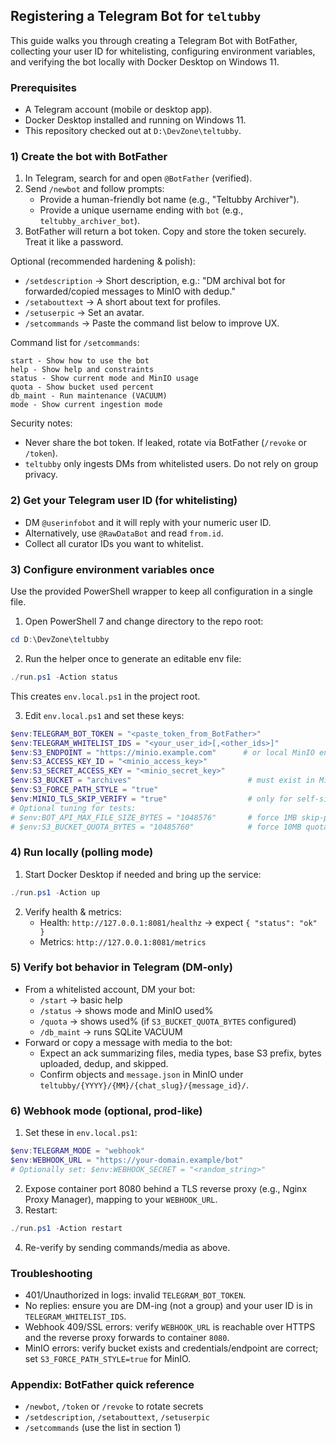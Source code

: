 ## Registering a Telegram Bot for `teltubby`

This guide walks you through creating a Telegram Bot with BotFather, collecting your user ID for whitelisting, configuring environment variables, and verifying the bot locally with Docker Desktop on Windows 11.

### Prerequisites
- A Telegram account (mobile or desktop app).
- Docker Desktop installed and running on Windows 11.
- This repository checked out at `D:\DevZone\teltubby`.

### 1) Create the bot with BotFather
1. In Telegram, search for and open `@BotFather` (verified).
2. Send `/newbot` and follow prompts:
   - Provide a human-friendly bot name (e.g., "Teltubby Archiver").
   - Provide a unique username ending with `bot` (e.g., `teltubby_archiver_bot`).
3. BotFather will return a bot token. Copy and store the token securely. Treat it like a password.

Optional (recommended hardening & polish):
- `/setdescription` → Short description, e.g.: "DM archival bot for forwarded/copied messages to MinIO with dedup."
- `/setabouttext` → A short about text for profiles.
- `/setuserpic` → Set an avatar.
- `/setcommands` → Paste the command list below to improve UX.

Command list for `/setcommands`:
```
start - Show how to use the bot
help - Show help and constraints
status - Show current mode and MinIO usage
quota - Show bucket used percent
db_maint - Run maintenance (VACUUM)
mode - Show current ingestion mode
```

Security notes:
- Never share the bot token. If leaked, rotate via BotFather (`/revoke` or `/token`).
- `teltubby` only ingests DMs from whitelisted users. Do not rely on group privacy.

### 2) Get your Telegram user ID (for whitelisting)
- DM `@userinfobot` and it will reply with your numeric user ID.
- Alternatively, use `@RawDataBot` and read `from.id`.
- Collect all curator IDs you want to whitelist.

### 3) Configure environment variables once
Use the provided PowerShell wrapper to keep all configuration in a single file.

1. Open PowerShell 7 and change directory to the repo root:
```powershell
cd D:\DevZone\teltubby
```
2. Run the helper once to generate an editable env file:
```powershell
./run.ps1 -Action status
```
This creates `env.local.ps1` in the project root.

3. Edit `env.local.ps1` and set these keys:
```powershell
$env:TELEGRAM_BOT_TOKEN = "<paste_token_from_BotFather>"
$env:TELEGRAM_WHITELIST_IDS = "<your_user_id>[,<other_ids>]"
$env:S3_ENDPOINT = "https://minio.example.com"      # or local MinIO endpoint
$env:S3_ACCESS_KEY_ID = "<minio_access_key>"
$env:S3_SECRET_ACCESS_KEY = "<minio_secret_key>"
$env:S3_BUCKET = "archives"                          # must exist in MinIO
$env:S3_FORCE_PATH_STYLE = "true"
$env:MINIO_TLS_SKIP_VERIFY = "true"                  # only for self-signed dev
# Optional tuning for tests:
# $env:BOT_API_MAX_FILE_SIZE_BYTES = "1048576"       # force 1MB skip-path tests
# $env:S3_BUCKET_QUOTA_BYTES = "10485760"            # force 10MB quota pause tests
```

### 4) Run locally (polling mode)
1. Start Docker Desktop if needed and bring up the service:
```powershell
./run.ps1 -Action up
```
2. Verify health & metrics:
   - Health: `http://127.0.0.1:8081/healthz` → expect `{ "status": "ok" }`
   - Metrics: `http://127.0.0.1:8081/metrics`

### 5) Verify bot behavior in Telegram (DM-only)
- From a whitelisted account, DM your bot:
  - `/start` → basic help
  - `/status` → shows mode and MinIO used%
  - `/quota` → shows used% (if `S3_BUCKET_QUOTA_BYTES` configured)
  - `/db_maint` → runs SQLite VACUUM
- Forward or copy a message with media to the bot:
  - Expect an ack summarizing files, media types, base S3 prefix, bytes uploaded, dedup, and skipped.
  - Confirm objects and `message.json` in MinIO under `teltubby/{YYYY}/{MM}/{chat_slug}/{message_id}/`.

### 6) Webhook mode (optional, prod-like)
1. Set these in `env.local.ps1`:
```powershell
$env:TELEGRAM_MODE = "webhook"
$env:WEBHOOK_URL = "https://your-domain.example/bot"
# Optionally set: $env:WEBHOOK_SECRET = "<random_string>"
```
2. Expose container port 8080 behind a TLS reverse proxy (e.g., Nginx Proxy Manager), mapping to your `WEBHOOK_URL`.
3. Restart:
```powershell
./run.ps1 -Action restart
```
4. Re-verify by sending commands/media as above.

### Troubleshooting
- 401/Unauthorized in logs: invalid `TELEGRAM_BOT_TOKEN`.
- No replies: ensure you are DM-ing (not a group) and your user ID is in `TELEGRAM_WHITELIST_IDS`.
- Webhook 409/SSL errors: verify `WEBHOOK_URL` is reachable over HTTPS and the reverse proxy forwards to container `8080`.
- MinIO errors: verify bucket exists and credentials/endpoint are correct; set `S3_FORCE_PATH_STYLE=true` for MinIO.

### Appendix: BotFather quick reference
- `/newbot`, `/token` or `/revoke` to rotate secrets
- `/setdescription`, `/setabouttext`, `/setuserpic`
- `/setcommands` (use the list in section 1)


